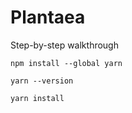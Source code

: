 # Plantaea


Step-by-step walkthrough
```
npm install --global yarn
```

```
yarn --version
```

```
yarn install
```